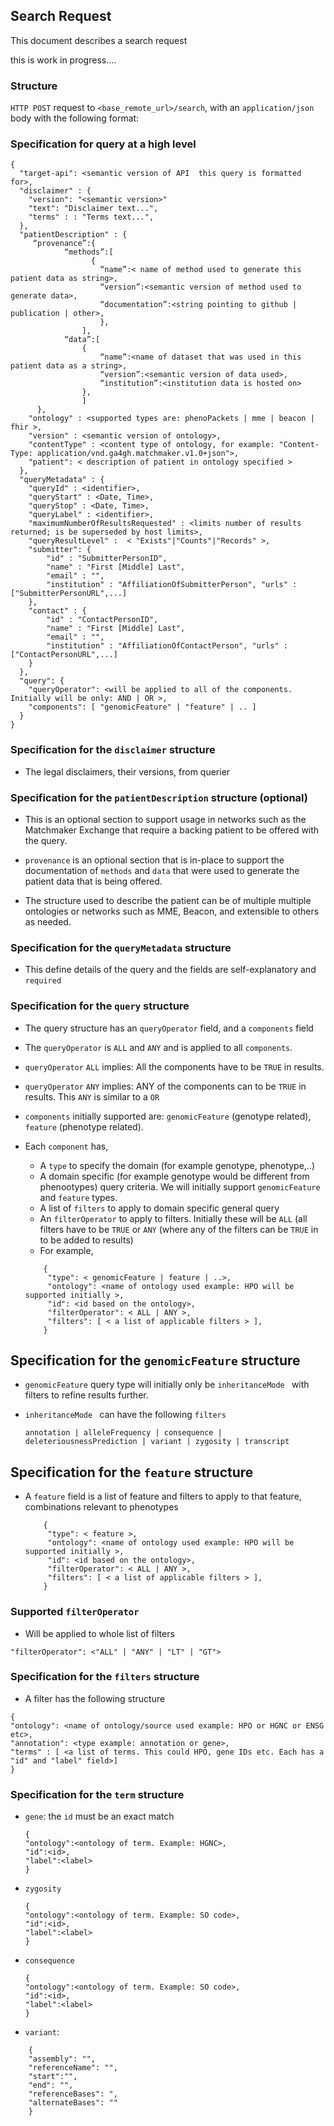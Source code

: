 ## Search Request

This document describes a search request

this is work in progress....

### Structure

`HTTP POST` request to `<base_remote_url>/search`, with an `application/json` body with the following format:

### Specification for query at a high level

```
{
  "target-api": <semantic version of API  this query is formatted for>,
  "disclaimer" : {
  	"version": "<semantic version>"
  	"text": "Disclaimer text...",
  	"terms" : : "Terms text...",
  },
  "patientDescription" : {
	 “provenance”:{	
			“methods”:[
				  {
					“name”:< name of method used to generate this patient data as string>,
					“version”:<semantic version of method used to generate data>,
					“documentation”:<string pointing to github | publication | other>,
				    },
				],
			“data”:[
				{
					“name”:<name of dataset that was used in this patient data as a string>,
					“version”:<semantic version of data used>,
					“institution”:<institution data is hosted on>	
				},
				]
	  },
	"ontology" : <supported types are: phenoPackets | mme | beacon | fhir >,
	"version" : <semantic version of ontology>,
	"contentType" : <content type of ontology, for example: "Content-Type: application/vnd.ga4gh.matchmaker.v1.0+json">, 
	"patient": < description of patient in ontology specified >
  },
  "queryMetadata" : {
	"queryId" : <identifier>,
	"queryStart" : <Date, Time>,
	"queryStop" : <Date, Time>,
	"queryLabel" : <identifier>,
	"maximumNumberOfResultsRequested" : <limits number of results returned; is be superseded by host limits>,
	"queryResultLevel" :  < "Exists"|"Counts"|"Records" >,
	"submitter": {
		"id" : "SubmitterPersonID",
		"name" : "First [Middle] Last",
		"email" : "",
		"institution" : "AffiliationOfSubmitterPerson", "urls" : ["SubmitterPersonURL",...]
	},
	"contact" : {
		"id" : "ContactPersonID",
		"name" : "First [Middle] Last",
		"email" : "",
		"institution" : "AffiliationOfContactPerson", "urls" : ["ContactPersonURL",...]
	}
  },
  "query": {
    "queryOperator": <will be applied to all of the components. Initially will be only: AND | OR >,
    "components": [ "genomicFeature" | "feature" | .. ]
  }
}
```

### Specification for the `disclaimer` structure

* The legal disclaimers, their versions, from querier

### Specification for the `patientDescription` structure (optional)

* This is an optional section to support usage in networks such as the Matchmaker Exchange that require a backing patient to be offered with the query.

* `provenance` is an optional section that is in-place to support the documentation of `methods` and `data` that were used to generate the patient data that is being offered.

* The structure used to describe the patient can be of multiple multiple ontologies or networks such as MME, Beacon, and extensible to others as needed. 

### Specification for the `queryMetadata` structure

* This define details of the query and the fields are self-explanatory and `required`


### Specification for the `query` structure

* The query structure has an `queryOperator` field, and a `components` field

* The `queryOperator` is `ALL` and `ANY` and is applied to all `components`.

* `queryOperator`  `ALL` implies: All the components have to be `TRUE` in results.

* `queryOperator`  `ANY` implies: ANY of the components can to be `TRUE` in results. This `ANY` is similar to a `OR`

* `components` initially supported are:  `genomicFeature` (genotype related), `feature` (phenotype related).

* Each `component` has,
	* A `type` to specify the domain (for example genotype, phenotype,..)
	* A domain specific (for example genotype would be different from phenootypes) query criteria. We will initially support `genomicFeature` and `feature` types.
	* A list of `filters` to apply to domain specific general query
	* An `filterOperator` to apply to filters. Initially these will be `ALL` (all filters have to be `TRUE` or `ANY` (where any of the filters can be `TRUE` in to be added to results)
	* For example,
	
	```
		{
		 "type": < genomicFeature | feature | ..>,
		 "ontology": <name of ontology used example: HPO will be supported initially >,
		 "id": <id based on the ontology>,
		 "filterOperator": < ALL | ANY >,
		 "filters": [ < a list of applicable filters > ],
		}
	```


## Specification for the `genomicFeature` structure

* `genomicFeature` query type will initially only be `inheritanceMode ` with filters to refine results further.

* `inheritanceMode ` can have the following `filters`

	` annotation | alleleFrequency | consequence | deleteriousnessPrediction | variant | zygosity | transcript `
	

## Specification for the `feature` structure

* A `feature` field is a list of feature and filters to apply to that feature, combinations relevant to phenotypes

	```
		{
		 "type": < feature >,
		 "ontology": <name of ontology used example: HPO will be supported initially >,
		 "id": <id based on the ontology>,
		 "filterOperator": < ALL | ANY >,
		 "filters": [ < a list of applicable filters > ],
		}
	```

### Supported `filterOperator`

* Will be applied to whole list of filters

```
"filterOperator": <"ALL" | "ANY" | "LT" | "GT">
```


### Specification for the `filters` structure

 * A filter has the following structure
 
 ```
{
"ontology": <name of ontology/source used example: HPO or HGNC or ENSG etc>,
"annotation": <type example: annotation or gene>,
"terms" : [ <a list of terms. This could HPO, gene IDs etc. Each has a "id" and "label" field>]
}
 ```

### Specification for the `term` structure

* `gene`: the `id` must be an exact match
	```
	{
	"ontology":<ontology of term. Example: HGNC>,
	"id":<id>,
	"label":<label>
	}
	```
* `zygosity`
	```
	{
	"ontology":<ontology of term. Example: SO code>,
	"id":<id>,
	"label":<label>
	}
	```
* `consequence`
	```
	{
	"ontology":<ontology of term. Example: SO code>,
	"id":<id>,
	"label":<label>
	}
	```
* `variant`: 
```
	{
	"assembly": "",
	"referenceName": "",
	"start":"",
	"end": "",
	"referenceBases": ",
	"alternateBases": ""
	}
```
	

